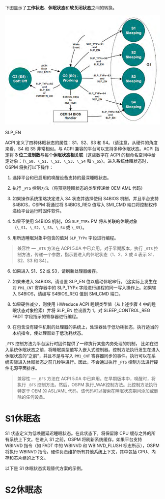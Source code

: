 
下图显示了**工作状态**、**休眠状态**和**软关闭状态**之间的转换。

![2023-05-08-19-00-55.png](./images/2023-05-08-19-00-55.png)

SLP_EN




ACPI 定义了四种休眠状态的属性：S1、S2、S3 和 S4。（请注意，从硬件的角度来看，S4 和 S5 非常相似。与 ACPI 兼容的平台可以支持多种休眠状态。ACPI 指定将 **3 位二进制数**与每个**休眠状态相关联**（这些数字在 ACPI 的根命名空间中给定对象：（`\_S0`、`\_S1`、`\_S2`、`\_S3`、`\_S4` 和 `\_S5`）。进入系统休眠状态时，OSPM 将执行以下操作：

1. 选择平台和已启用的唤醒设备支持的最深睡眠状态。

2. 执行 `_PTS` 控制方法（将预期睡眠状态的类型传递给 OEM AML 代码）

3. 如果操作系统策略决定进入 S4 状态并选择使用 S4BIOS 机制，并且平台支持 S4BIOS，OSPM 将通过将 S4BIOS_REQ 值写入 SMI_CMD 端口将控制权传递给平台运行时固件软件。

4. 如果不使用 S4BIOS 机制，OS `SLP_TYPx` PM 将从关联的休眠对象 （`\_S1`、`\_S2`、`\_S3`、`\_S4` 或 `\_S5`）。

5. 用所选睡眠对象中包含的值对 `SLP_TYPx` 字段进行编程。



> 兼容性 — `_GTS` 方法在 ACPI 5.0A 中已弃用。对于早期版本，执行 `_GTS` 控制方法，传递一个参数，指示要进入的休眠状态（1、2、3 或 4 表示 S1、S2、S3 和 S4）。


6. 如果进入 S1、S2 或 S3，请刷新处理器缓存。

7. 如果未进入 S4BIOS，请设置 SLP_EN 位以启动休眠串行。（这实际上发生在对 `PM1_CNT` 寄存器中的 SLP_TYPx 字段进行编程的同一写入操作上。如果输入 S4BIOS，请编写 S4BIOS_REQ 值到 SMI_CMD 端口。

8. 如果硬件减少，则使用 HWreduce ACPI 睡眠类型值（从上述步骤 4 中的睡眠状态对象检索）并将 SLP_EN 位设置为 1，对 SLEEP_CONTROL_REG FADT 字段指示的寄存器进行编程。

9. 在包含没有硬件机制的处理器的系统上，处理器处于低功耗状态，执行适当的本机指令，使处理器处于低功耗状态。

`_PTS` 控制方法为平台运行时固件提供了一种执行某些内务处理的机制，
比如在进入系统休眠状态之前，将睡眠类型值写入嵌入式控制器。控制方法执行发生在进入休眠状态的“之前”，并且不是与写入 `PM1_CNT` 寄存器同步的事件。执行可以在系统实际进入休眠状态之前几秒钟进行。因此，不会通过执行 `_PTS` 控制方法进行硬件电源平面排序。

> 兼容性 — `_BFS` 方法在 ACPI 5.0A 中已弃用。在早期版本中，唤醒时，将执行 `_BFS` 控制方法。然后，OSPM 执行_WAK控制方法。此控制方法执行特定于 OEM 的 ASL/AML 代码，该代码可以搜索在睡眠状态期间添加或删除的任何设备。

# S1休眠态

S1 状态定义为低唤醒延迟睡眠状态。在此状态下，将保留除 CPU 缓存之外的所有系统上下文。在进入 S1 之前，OSPM 将刷新系统缓存。如果平台支持 WBINVD 指令（如 FADT 中的 WBINVD 和 WBINVD_FLUSH 标志所示），OSPM 将执行 WBINVD 指令。硬件负责维护所有其他系统上下文，其中包括 CPU、内存和芯片组的上下文。

以下是 S1 休眠状态实现替代方案的示例。

## 


# S2休眠态

